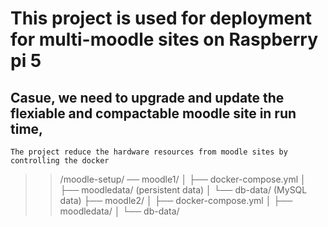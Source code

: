 # This project is used for deployment for multi-moodle sites on Raspberry pi 5
## Casue, we need to upgrade and update the flexiable and compactable moodle site in run time, 
`The project reduce the hardware resources from moodle sites by controlling the docker`



>> /moodle-setup/
   ── moodle1/
  │   ├── docker-compose.yml
  │   ├── moodledata/ (persistent data)
  │   └── db-data/ (MySQL data)
  ├── moodle2/
  │   ├── docker-compose.yml
  │   ├── moodledata/
  │   └── db-data/
